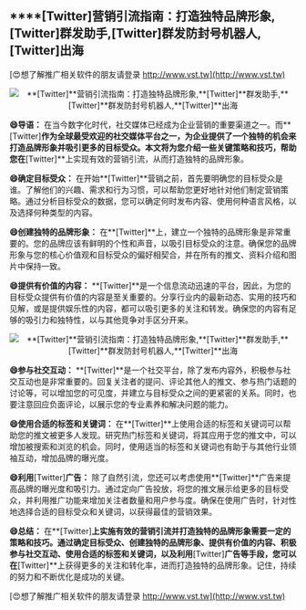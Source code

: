 ## ****[Twitter]**营销引流指南：打造独特品牌形象,**[Twitter]**群发助手,**[Twitter]**群发防封号机器人,**[Twitter]**出海**

[😍想了解推广相关软件的朋友请登录 http://www.vst.tw](http://www.vst.tw)

 <center><img src="https://vst.tw/MP4/tuiguang/png/2.png" alt="**[Twitter]**营销引流指南：打造独特品牌形象,**[Twitter]**群发助手,**[Twitter]**群发防封号机器人,**[Twitter]**出海"></center>

**😄导语：**
在当今数字化时代，社交媒体已经成为企业营销的重要渠道之一。而**[Twitter]**作为全球最受欢迎的社交媒体平台之一，为企业提供了一个独特的机会来打造品牌形象并吸引更多的目标受众。本文将为您介绍一些关键策略和技巧，帮助您在**[Twitter]**上实现有效的营销引流，从而打造独特的品牌形象。

**😄确定目标受众：**
在开始**[Twitter]**营销之前，首先要明确您的目标受众是谁。了解他们的兴趣、需求和行为习惯，可以帮助您更好地针对他们制定营销策略。通过分析目标受众的数据，您可以确定何时发布内容、使用何种语言风格，以及选择何种类型的内容。

**😄创建独特的品牌形象：**
在**[Twitter]**上，建立一个独特的品牌形象是非常重要的。您的品牌应该有鲜明的个性和声音，以吸引目标受众的注意。确保您的品牌形象与您的核心价值观和目标受众的偏好相契合，并在所有的推文、资料介绍和图片中保持一致。

**😄提供有价值的内容：**
**[Twitter]**是一个信息流动迅速的平台，因此，为您的目标受众提供有价值的内容是至关重要的。分享行业内的最新动态、实用的技巧和见解，或是提供娱乐性的内容，都可以吸引更多的关注和转发。确保您的内容有足够的吸引力和独特性，以与其他竞争对手区分开来。

 <center><img src="https://vst.tw/MP4/tuiguang/png/4.png" alt="**[Twitter]**营销引流指南：打造独特品牌形象,**[Twitter]**群发助手,**[Twitter]**群发防封号机器人,**[Twitter]**出海"></center>

**😄参与社交互动：**
**[Twitter]**是一个社交平台，除了发布内容外，积极参与社交互动也是非常重要的。回复关注者的提问、评论其他人的推文、参与热门话题的讨论等，可以增加您的可见度，并建立与目标受众之间的更紧密的关系。同时，也要注意回应负面评论，以展示您的专业素养和解决问题的能力。

**😄使用合适的标签和关键词：**
在**[Twitter]**上使用合适的标签和关键词可以帮助您的推文被更多人发现。研究热门标签和关键词，将其应用于您的推文中，可以增加被搜索和浏览的机会。同时，使用适当的标签和关键词也有助于与其他行业领袖互动，增加品牌的曝光度。

**😄利用**[Twitter]**广告：**
除了自然引流，您还可以考虑使用**[Twitter]**广告来提高品牌的曝光度和吸引力。通过定向广告投放，将您的推文展示给更多的目标受众，并利用推广功能来增加关注者数量和用户参与度。确保在使用广告时，针对性地选择合适的目标受众和关键词，以获得最佳的营销效果。

**😄总结：**
在**[Twitter]**上实施有效的营销引流并打造独特的品牌形象需要一定的策略和技巧。通过确定目标受众、创建独特的品牌形象、提供有价值的内容、积极参与社交互动、使用合适的标签和关键词，以及利用**[Twitter]**广告等手段，您可以在**[Twitter]**上获得更多的关注和转化率，进而打造独特的品牌形象。记住，持续的努力和不断优化是成功的关键。

[😍想了解推广相关软件的朋友请登录 http://www.vst.tw](http://www.vst.tw)



